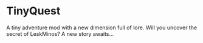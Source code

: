 # TinyQuest
A tiny adventure mod with a new dimension full of lore. Will you uncover the secret of LeskMinos? A new story awaits… 
